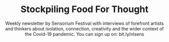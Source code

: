 ---
published: true
title: Stockpiling Food For Thought
subtitle: "Weekly newsletter by Sensorium Festival with interviews of forefront artists and thinkers about isolation, connection, creativity and the wider context of the Covid-19 pandemic. You can sign up on: bit.ly/nlsens"
blog_url: articles
body_classes: 'header-image fullwidth'
sitemap:
    changefreq: monthly
    priority: !!float 1
content:
    items: '@self.children'
    order:
        by: date
        dir: desc
    limit: 15
    pagination: true
feed:
    description: 'Stockpiling Food For Thought'
    limit: 10
pagination: true
readmoretext: Read more
---